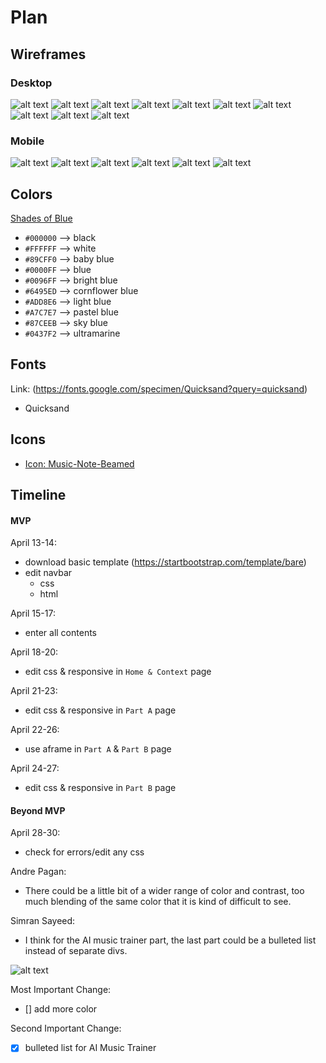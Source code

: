# Plan

## Wireframes
### Desktop
![alt text](image.png)
![alt text](image-1.png)
![alt text](image-2.png)
![alt text](image-3.png)
![alt text](image-4.png)
![alt text](image-5.png)
![alt text](image-6.png)
![alt text](image-7.png)
![alt text](image-8.png)
![alt text](image-9.png)

### Mobile
![alt text](image-10.png)
![alt text](image-11.png)
![alt text](image-12.png)
![alt text](image-13.png)
![alt text](image-14.png)
![alt text](image-15.png)

## Colors

[Shades of Blue](https://htmlcolorcodes.com/colors/shades-of-blue/)

* `#000000` --> black
* `#FFFFFF` --> white
* `#89CFF0` --> baby blue
* `#0000FF` --> blue
* `#0096FF` --> bright blue
* `#6495ED` --> cornflower blue
* `#ADD8E6` --> light blue
* `#A7C7E7` --> pastel blue
* `#87CEEB` --> sky blue
* `#0437F2` --> ultramarine

## Fonts
Link: (https://fonts.google.com/specimen/Quicksand?query=quicksand)
* Quicksand

## Icons
* [Icon: Music-Note-Beamed](https://icons.getbootstrap.com/icons/music-note-beamed/)

## Timeline

#### MVP

April 13-14:
* download basic template (https://startbootstrap.com/template/bare)
* edit navbar
  * css
  * html

April 15-17:
* enter all contents

April 18-20:
* edit css & responsive in `Home & Context` page

April 21-23:
* edit css & responsive in `Part A` page

April 22-26:
* use aframe in `Part A` & `Part B` page

April 24-27:
* edit css & responsive in `Part B` page

#### Beyond MVP
April 28-30:
* check for errors/edit any css

Andre Pagan:
* There could be a little bit of a wider range of color and contrast, too much blending of the same color that it is kind of difficult to see.

Simran Sayeed:
* I think for the AI music trainer part, the last part could be a bulleted list instead of separate divs.

![alt text](image-16.png)

Most Important Change:
- [] add more color

Second Important Change:
- [x] bulleted list for AI Music Trainer
